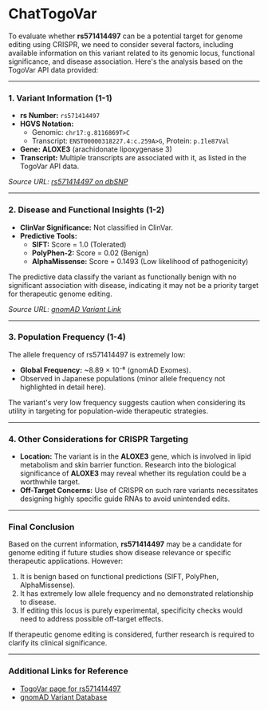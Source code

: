 # ChatTogoVar

To evaluate whether **rs571414497** can be a potential target for genome editing using CRISPR, we need to consider several factors, including available information on this variant related to its genomic locus, functional significance, and disease association. Here's the analysis based on the TogoVar API data provided:

---

### 1. **Variant Information (1-1)**
- **rs Number:** `rs571414497`
- **HGVS Notation:**  
  - Genomic: `chr17:g.8116869T>C`  
  - Transcript: `ENST00000318227.4:c.259A>G`, Protein: `p.Ile87Val`
- **Gene:** **ALOXE3** (arachidonate lipoxygenase 3)
- **Transcript:** Multiple transcripts are associated with it, as listed in the TogoVar API data.

_Source URL: [rs571414497 on dbSNP](https://identifiers.org/dbsnp/rs571414497)_

---

### 2. **Disease and Functional Insights (1-2)**
- **ClinVar Significance:** Not classified in ClinVar.
- **Predictive Tools:**
  - **SIFT:** Score = 1.0 (Tolerated)
  - **PolyPhen-2:** Score = 0.02 (Benign)
  - **AlphaMissense:** Score = 0.1493 (Low likelihood of pathogenicity)

The predictive data classify the variant as functionally benign with no significant association with disease, indicating it may not be a priority target for therapeutic genome editing.

_Source URL: [gnomAD Variant Link](https://gnomad.broadinstitute.org/variant/17-8116869-T-C?dataset=gnomad_r4)_

---

### 3. **Population Frequency (1-4)**
The allele frequency of rs571414497 is extremely low:
- **Global Frequency:** ~8.89 × 10⁻⁶ (gnomAD Exomes).
- Observed in Japanese populations (minor allele frequency not highlighted in detail here).

The variant's very low frequency suggests caution when considering its utility in targeting for population-wide therapeutic strategies.

---

### 4. Other Considerations for CRISPR Targeting
- **Location:** The variant is in the **ALOXE3** gene, which is involved in lipid metabolism and skin barrier function. Research into the biological significance of **ALOXE3** may reveal whether its regulation could be a worthwhile target.
- **Off-Target Concerns:** Use of CRISPR on such rare variants necessitates designing highly specific guide RNAs to avoid unintended edits.

---

### Final Conclusion
Based on the current information, **rs571414497** may be a candidate for genome editing if future studies show disease relevance or specific therapeutic applications. However:
1. It is benign based on functional predictions (SIFT, PolyPhen, AlphaMissense).
2. It has extremely low allele frequency and no demonstrated relationship to disease.
3. If editing this locus is purely experimental, specificity checks would need to address possible off-target effects.

If therapeutic genome editing is considered, further research is required to clarify its clinical significance.

---

### Additional Links for Reference
- [TogoVar page for rs571414497](https://togovar.biosciencedbc.jp/variant/tgv397740557)  
- [gnomAD Variant Database](https://gnomad.broadinstitute.org/variant/17-8116869-T-C?dataset=gnomad_r4)